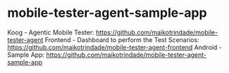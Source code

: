 # mobile-tester-agent-sample-app

Koog - Agentic Mobile Tester: https://github.com/maikotrindade/mobile-tester-agent
Frontend - Dashboard to perform the Test Scenarios: https://github.com/maikotrindade/mobile-tester-agent-frontend
Android - Sample App: https://github.com/maikotrindade/mobile-tester-agent-sample-app
